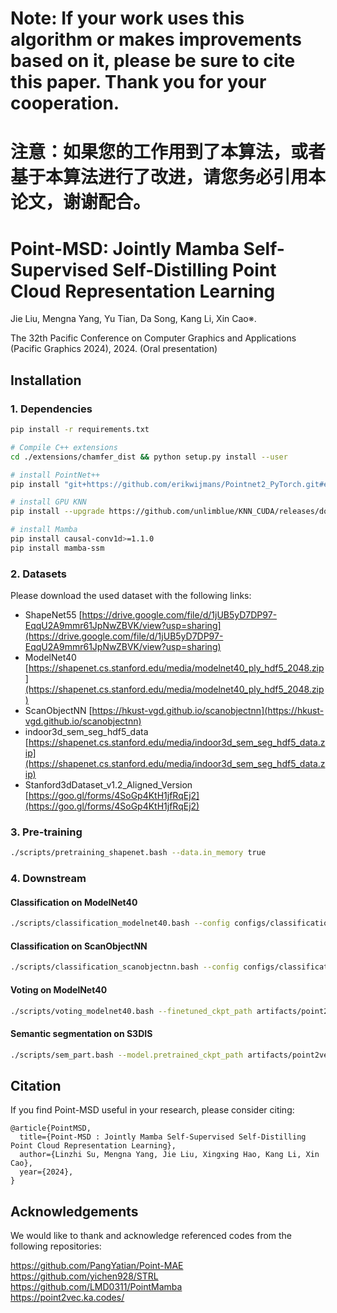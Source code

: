 # Note: If your work uses this algorithm or makes improvements based on it, please be sure to cite this paper. Thank you for your cooperation.

# 注意：如果您的工作用到了本算法，或者基于本算法进行了改进，请您务必引用本论文，谢谢配合。

# Point-MSD: Jointly Mamba Self-Supervised Self-Distilling Point Cloud Representation Learning

Jie Liu, Mengna Yang, Yu Tian, Da Song, Kang Li, Xin Cao※.

The 32th Pacific Conference on Computer Graphics and Applications (Pacific Graphics 2024), 2024. (Oral presentation)

## Installation

### 1. Dependencies

```bash
pip install -r requirements.txt

# Compile C++ extensions
cd ./extensions/chamfer_dist && python setup.py install --user

# install PointNet++
pip install "git+https://github.com/erikwijmans/Pointnet2_PyTorch.git#egg=pointnet2_ops&subdirectory=pointnet2_ops_lib"

# install GPU KNN
pip install --upgrade https://github.com/unlimblue/KNN_CUDA/releases/download/0.2/KNN_CUDA-0.2-py3-none-any.whl

# install Mamba
pip install causal-conv1d>=1.1.0
pip install mamba-ssm
```

### 2. Datasets

Please download the used dataset with the following links:

- ShapeNet55 [https://drive.google.com/file/d/1jUB5yD7DP97-EqqU2A9mmr61JpNwZBVK/view?usp=sharing](https://drive.google.com/file/d/1jUB5yD7DP97-EqqU2A9mmr61JpNwZBVK/view?usp=sharing)
- ModelNet40 [https://shapenet.cs.stanford.edu/media/modelnet40_ply_hdf5_2048.zip](https://shapenet.cs.stanford.edu/media/modelnet40_ply_hdf5_2048.zip)
- ScanObjectNN [https://hkust-vgd.github.io/scanobjectnn](https://hkust-vgd.github.io/scanobjectnn)
- indoor3d_sem_seg_hdf5_data [https://shapenet.cs.stanford.edu/media/indoor3d_sem_seg_hdf5_data.zip](https://shapenet.cs.stanford.edu/media/indoor3d_sem_seg_hdf5_data.zip)
- Stanford3dDataset_v1.2_Aligned_Version [https://goo.gl/forms/4SoGp4KtH1jfRqEj2](https://goo.gl/forms/4SoGp4KtH1jfRqEj2)

### 3. Pre-training

```bash
./scripts/pretraining_shapenet.bash --data.in_memory true
```

### 4. Downstream

#### Classification on ModelNet40

```bash
./scripts/classification_modelnet40.bash --config configs/classification/_pretrained.yaml --model.pretrained_ckpt_path artifacts/point2vec-Pretraining-ShapeNet/XXXXXXXX/checkpoints/XXX.ckpt 
```

#### Classification on ScanObjectNN

```bash
./scripts/classification_scanobjectnn.bash --config configs/classification/_pretrained.yaml --model.pretrained_ckpt_path artifacts/point2vec-Pretraining-ShapeNet/XXXXXXXX/checkpoints/XXX.ckpt
```

#### Voting on ModelNet40

```bash
./scripts/voting_modelnet40.bash --finetuned_ckpt_path artifacts/point2vec-Pretraining-ShapeNet/XXXXXXXX/checkpoints/epoch=XXX-step=XXXXX-val_acc=0.XXX.ckpt
```

#### Semantic segmentation on S3DIS

```bash
./scripts/sem_part.bash --model.pretrained_ckpt_path artifacts/point2vec-Pretraining-ShapeNet/XXXXXXXX/checkpoints/XXX.ckpt
```

## Citation
If you find Point-MSD useful in your research, please consider citing:
```
@article{PointMSD,
  title={Point-MSD : Jointly Mamba Self-Supervised Self-Distilling Point Cloud Representation Learning},
  author={Linzhi Su, Mengna Yang, Jie Liu, Xingxing Hao, Kang Li, Xin Cao},
  year={2024},
}
```

## Acknowledgements 
We would like to thank and acknowledge referenced codes from the following repositories:

https://github.com/PangYatian/Point-MAE <br>
https://github.com/yichen928/STRL <br>
https://github.com/LMD0311/PointMamba <br>
https://point2vec.ka.codes/
